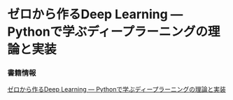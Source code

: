 # ゼロから作るDeep Learning ― Pythonで学ぶディープラーニングの理論と実装

### 書籍情報
[ゼロから作るDeep Learning ― Pythonで学ぶディープラーニングの理論と実装](https://www.oreilly.co.jp/books/9784873117584/)